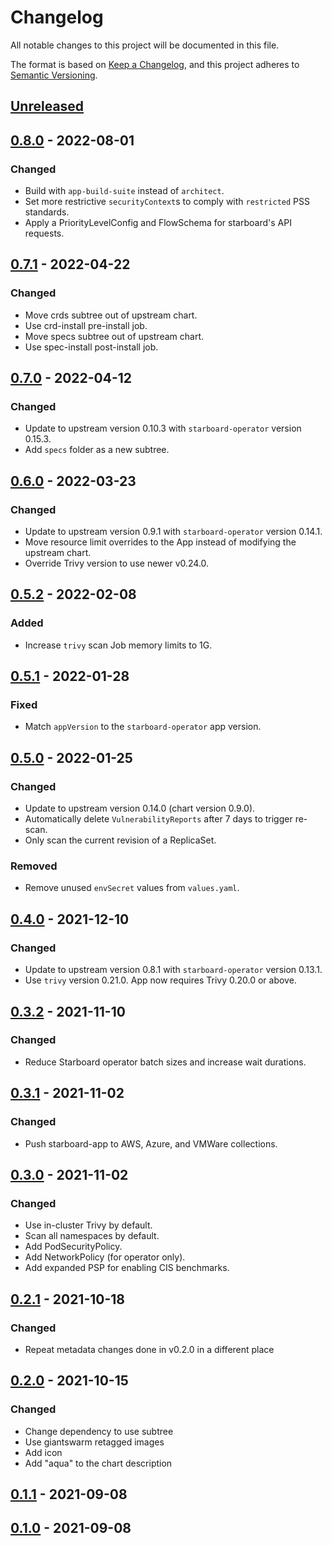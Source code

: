 # Changelog

All notable changes to this project will be documented in this file.

The format is based on [Keep a Changelog](https://keepachangelog.com/en/1.0.0/),
and this project adheres to [Semantic Versioning](https://semver.org/spec/v2.0.0.html).

## [Unreleased]

## [0.8.0] - 2022-08-01

### Changed

- Build with `app-build-suite` instead of `architect`.
- Set more restrictive `securityContext`s to comply with `restricted` PSS standards.
- Apply a PriorityLevelConfig and FlowSchema for starboard's API requests.

## [0.7.1] - 2022-04-22

### Changed

- Move crds subtree out of upstream chart.
- Use crd-install pre-install job.
- Move specs subtree out of upstream chart.
- Use spec-install post-install job.

## [0.7.0] - 2022-04-12

### Changed

- Update to upstream version 0.10.3 with `starboard-operator` version 0.15.3.
- Add `specs` folder as a new subtree.

## [0.6.0] - 2022-03-23

### Changed

- Update to upstream version 0.9.1 with `starboard-operator` version 0.14.1.
- Move resource limit overrides to the App instead of modifying the upstream chart.
- Override Trivy version to use newer v0.24.0.

## [0.5.2] - 2022-02-08

### Added

- Increase `trivy` scan Job memory limits to 1G.

## [0.5.1] - 2022-01-28

### Fixed

- Match `appVersion` to the `starboard-operator` app version.

## [0.5.0] - 2022-01-25

### Changed

- Update to upstream version 0.14.0 (chart version 0.9.0).
- Automatically delete `VulnerabilityReports` after 7 days to trigger re-scan.
- Only scan the current revision of a ReplicaSet.

### Removed

- Remove unused `envSecret` values from `values.yaml`.

## [0.4.0] - 2021-12-10

### Changed

- Update to upstream version 0.8.1 with `starboard-operator` version 0.13.1.
- Use `trivy` version 0.21.0. App now requires Trivy 0.20.0 or above.

## [0.3.2] - 2021-11-10

### Changed

- Reduce Starboard operator batch sizes and increase wait durations.

## [0.3.1] - 2021-11-02

### Changed

- Push starboard-app to AWS, Azure, and VMWare collections.

## [0.3.0] - 2021-11-02

### Changed

- Use in-cluster Trivy by default.
- Scan all namespaces by default.
- Add PodSecurityPolicy.
- Add NetworkPolicy (for operator only).
- Add expanded PSP for enabling CIS benchmarks.

## [0.2.1] - 2021-10-18

### Changed

- Repeat metadata changes done in v0.2.0 in a different place

## [0.2.0] - 2021-10-15

### Changed

- Change dependency to use subtree
- Use giantswarm retagged images
- Add icon
- Add "aqua" to the chart description

## [0.1.1] - 2021-09-08

## [0.1.0] - 2021-09-08

[Unreleased]: https://github.com/giantswarm/starboard-app/compare/v0.8.0...HEAD
[0.8.0]: https://github.com/giantswarm/starboard-app/compare/v0.7.1...v0.8.0
[0.7.1]: https://github.com/giantswarm/starboard-app/compare/v0.7.0...v0.7.1
[0.7.0]: https://github.com/giantswarm/starboard-app/compare/v0.6.0...v0.7.0
[0.6.0]: https://github.com/giantswarm/starboard-app/compare/v0.5.2...v0.6.0
[0.5.2]: https://github.com/giantswarm/starboard-app/compare/v0.5.1...v0.5.2
[0.5.1]: https://github.com/giantswarm/starboard-app/compare/v0.5.0...v0.5.1
[0.5.0]: https://github.com/giantswarm/starboard-app/compare/v0.4.0...v0.5.0
[0.4.0]: https://github.com/giantswarm/starboard-app/compare/v0.3.2...v0.4.0
[0.3.2]: https://github.com/giantswarm/starboard-app/compare/v0.3.1...v0.3.2
[0.3.1]: https://github.com/giantswarm/starboard-app/compare/v0.3.0...v0.3.1
[0.3.0]: https://github.com/giantswarm/starboard-app/compare/v0.2.1...v0.3.0
[0.2.1]: https://github.com/giantswarm/starboard-app/compare/v0.2.0...v0.2.1
[0.2.0]: https://github.com/giantswarm/starboard-app/compare/v0.1.1...v0.2.0
[0.1.1]: https://github.com/giantswarm/starboard-app/compare/v0.1.0...v0.1.1
[0.1.0]: https://github.com/giantswarm/starboard-app/releases/tag/v0.1.0
